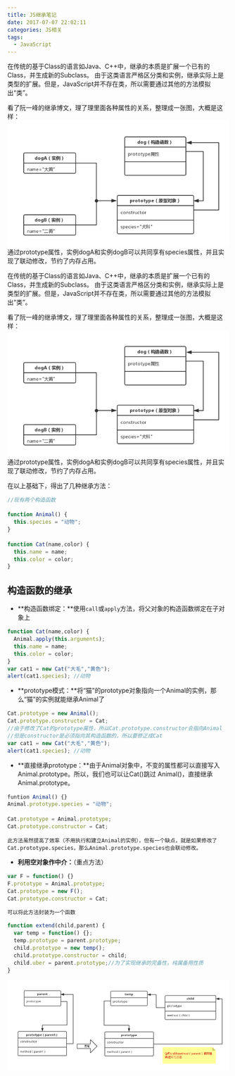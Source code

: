 ```yaml
---
title: JS继承笔记
date: 2017-07-07 22:02:11
categories: JS相关
tags: 
  - JavaScript
---
```

在传统的基于Class的语言如Java、C++中，继承的本质是扩展一个已有的Class，并生成新的Subclass。
由于这类语言严格区分类和实例，继承实际上是类型的扩展。但是，JavaScript并不存在类，所以需要通过其他的方法模拟出“类”。

看了阮一峰的继承博文，理了理里面各种属性的关系，整理成一张图，大概是这样：
![](https://github.com/Yx1aoq1/Yx1aoq1.github.io/raw/master/images/jicheng-1.png)
通过prototype属性，实例dogA和实例dogB可以共同享有species属性，并且实现了联动修改，节约了内存占用。

<!-- more -->

在传统的基于Class的语言如Java、C++中，继承的本质是扩展一个已有的Class，并生成新的Subclass。
由于这类语言严格区分类和实例，继承实际上是类型的扩展。但是，JavaScript并不存在类，所以需要通过其他的方法模拟出“类”。

看了阮一峰的继承博文，理了理里面各种属性的关系，整理成一张图，大概是这样：
![](https://github.com/Yx1aoq1/Yx1aoq1.github.io/raw/master/images/jicheng-1.png)
通过prototype属性，实例dogA和实例dogB可以共同享有species属性，并且实现了联动修改，节约了内存占用。

在以上基础下，得出了几种继承方法：
```javascript
//现有两个构造函数

function Animal() {
  this.species = "动物";
}

function Cat(name,color) {
  this.name = name;
  this.color = color;
}
```

## 构造函数的继承

* **构造函数绑定：**使用`call`或`apply`方法，将父对象的构造函数绑定在子对象上
```javascript
function Cat(name,color) {
  Animal.apply(this.arguments);
  this.name = name;
  this.color = color;
}
var cat1 = new Cat("大毛","黄色");
alert(cat1.species); //动物
```

* **prototype模式：**将“猫”的prototype对象指向一个Animal的实例，那么“猫”的实例就能继承Animal了
```javascript
Cat.prototype = new Animal();
Cat.prototype.constructor = Cat;
//由于修改了Cat的prototype属性，所以Cat.prototype.constructor会指向Animal
//但是constructor是必须指向其构造函数的，所以要修正成Cat
var cat1 = new Cat("大毛","黄色");
alert(cat1.species); //动物
```

* **直接继承prototype：**由于Animal对象中，不变的属性都可以直接写入Animal.prototype。所以，我们也可以让Cat()跳过 Animal()，直接继承Animal.prototype。
```javascript
funtion Animal() {}
Animal.prototype.species = "动物";

Cat.prototype = Animal.prototype;
Cat.prototype.constructor = Cat;
```
	此方法虽然提高了效率（不用执行和建立Animal的实例），但有一个缺点，就是如果修改了Cat.prototype.species，那么Animal.prototype.species也会联动修改。

* **利用空对象作中介：**（重点方法）
```javascript
var F = function() {}
F.prototype = Animal.prototype;
Cat.prototype = new F();
Cat.prototype.constructor = Cat;
```
	可以将此方法封装为一个函数
```javascript
function extend(child,parent) {
  var temp = function() {};
  temp.prototype = parent.prototype;
  child.prototype = new temp();
  child.prototype.constructor = child;
  child.uber = parent.prototype;//为了实现继承的完备性，纯属备用性质
}
```
![](https://github.com/Yx1aoq1/Yx1aoq1.github.io/raw/master/images/jicheng-2.png)
